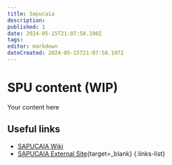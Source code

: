 ```yaml
---
title: Sapucaia
description: 
published: 1
date: 2024-05-15T21:07:58.198Z
tags: 
editor: markdown
dateCreated: 2024-05-15T21:07:58.197Z
---
```


# SPU content (WIP)
Your content here

## Useful links

- [SAPUCAIA Wiki](/Beamlines/Sapucaia/spu_intro)
- [SAPUCAIA External Site](https://lnls.cnpem.br/grupos/sapucaia/){target=_blank}
{.links-list}